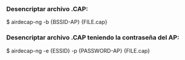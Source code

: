 ### Desencriptar archivo .CAP:
$ airdecap-ng -b {BSSID-AP} {FILE.cap}
### Desencriptar archivo .CAP teniendo la contraseña del AP:
$ airdecap-ng -e {ESSID} -p {PASSWORD-AP} {FILE.cap}